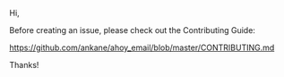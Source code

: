 Hi,

Before creating an issue, please check out the Contributing Guide:

https://github.com/ankane/ahoy_email/blob/master/CONTRIBUTING.md

Thanks!
